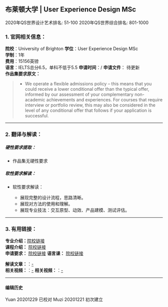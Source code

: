 ## 布莱顿大学 | User Experience Design MSc

2020年QS世界设计艺术排名: 51-100
2020年QS世界综合排名: 801-1000

### 1. 官网相关信息：

**院校**：University of Brighton
**学位**：User Experience Design MSc  
**学制**：1年  
**费用**：15156英镑  
**语言**：IELTS总分6.5，单科不低于5.5
**申请时间**：/
**申请文件**： 待更新  
**作品集要求原文：**

> - We operate a flexible admissions policy – this means that you could receive a lower conditional offer than the typical offer, informed by our assessment of your complementary non-academic achievements and experiences. For courses that require interview or portfolio review, this may also be considered in the level of any conditional offer that follows if your application is successful.   

---


### 2. 翻译与解读：

##### 硬性要求提取：
- 作品集无硬性要求  



##### 软性要求解读：
- 软性要求解读：

  - 展现完整的设计流程，思路清晰。
  - 展现对方法的使用和理解。
  - 展现专业技法：交互原型、动效、产品建模、测试评估。

---


### 3. 有用链接：

**专业介绍：**[院校链接](https://www.brighton.ac.uk/courses/study/user-experience-design-msc-pgcert-pgdip.aspx)  
**课程介绍：** [院校链接](https://www.brighton.ac.uk/courses/study/user-experience-design-msc-pgcert-pgdip.aspx)  
**申请要求：** [院校链接](https://www.brighton.ac.uk/courses/study/user-experience-design-msc-pgcert-pgdip.aspx)
**语言课：** [院校链接](https://www.brighton.ac.uk/international/study-with-us/courses-and-qualifications/brighton-language-institute/index.aspx)

**解读文章：**：[-](-)  
**相关视频：**：[-](-)
**相关视频：**：[-](-)




---


#### 编辑历史
Yuan 20201229 已校对
Muzi 20201221 初次建立
